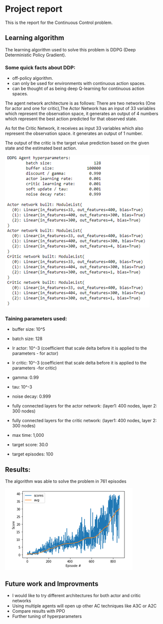 # Project report
This is the report for the Continuous Control problem.

## Learning algorithm
The learning algorithm used to solve this problem is DDPG (Deep Deterministic Policy Gradient).

### Some quick facts about DDP:
- off-policy algorithm.
- can only be used for environments with continuous action spaces.
- can be thought of as being deep Q-learning for continuous action spaces.

The agent network architecture is as follows:
There are two networks (One for actor and one for critic),The Actor Network has an input of 33 variables which represent the observation space, it generates an output of 
4 numbers which represent the best action predicted for that observed state. 

As fot the Critic Network, it receives as input 33 variables which also represent the observation space. it generates an output of 1 number.

The output of the critic is the target value prediction based on the given state and the estimated best action.

![](./Images/arch.PNG)

### Taining parameters used:
- buffer size: 10^5
- batch size: 128
- lr actor: 10^-3 (coefficient that scale delta before it is applied to the parameters - for actor)
- lr critic: 10^-3 (coefficient that scale delta before it is applied to the parameters -for critic) 
- gamma: 0.99
- tau: 10^-3
- noise decay: 0.999

- fully connected layers for the actor network: (layer1: 400 nodes, layer 2: 300 nodes)
- fully connected layers for the critic network: (layer1: 400 nodes, layer 2: 300 nodes)
- max time: 1,000
- target score: 30.0
- target episodes: 100

## Results:
The algorithm was able to solve the problem in 761 episodes

![](./Images/rewards.PNG)

## Future work and Improvments
- I would like to try different architectures for both actor and critic networks
- Using multiple agents will open up other AC techniques like A3C or A2C 
- Compare results with PPO
- Further tuning of hyperparameters
